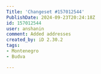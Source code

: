 ```yaml
---
Title: 'Changeset #157012544'
PublishDate: 2024-09-23T20:24:18Z
id: 157012544
user: anshanin
comment: Added addresses
created_by: iD 2.30.2
tags:
- Montenegro
- Budva

---
```

